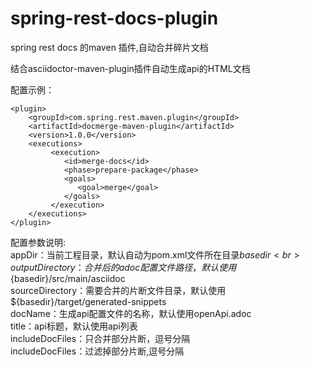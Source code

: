 # spring-rest-docs-plugin
spring rest docs 的maven 插件,自动合并碎片文档

结合asciidoctor-maven-plugin插件自动生成api的HTML文档

配置示例：
```插件配置示例
<plugin>
    <groupId>com.spring.rest.maven.plugin</groupId>
    <artifactId>docmerge-maven-plugin</artifactId>
    <version>1.0.0</version>
    <executions>
         <execution>
            <id>merge-docs</id>
            <phase>prepare-package</phase>
            <goals>
               <goal>merge</goal>
            </goals>
         </execution>
    </executions>
</plugin>
```

配置参数说明:
<br>appDir：当前工程目录，默认自动为pom.xml文件所在目录${basedir}
<br>outputDirectory：合并后的adoc配置文件路径，默认使用${basedir}/src/main/asciidoc
<br>sourceDirectory：需要合并的片断文件目录，默认使用${basedir}/target/generated-snippets
<br>docName：生成api配置文件的名称，默认使用openApi.adoc
<br>title：api标题，默认使用api列表
<br>includeDocFiles：只合并部分片断，逗号分隔
<br>includeDocFiles：过滤掉部分片断,逗号分隔


